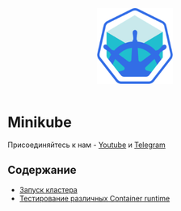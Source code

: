 <p align="center">
<img src="files/images/logoMinikube.png" width="150" height ="150" />
<br><br>

# Minikube
Присоединяйтесь к нам - [Youtube](https://www.youtube.com/channel/UCqC3c7UHtwoX2wy7fdHc6gg) и [Telegram](https://t.me/devops_mops)
<br>

## Содержание
- [Запуск кластера](https://github.com/devopsmops/minikube-101/blob/main/minikube.md)
- [Тестирование различных Container runtime](https://github.com/devopsmops/minikube-101/blob/main/minikube-cri.md)